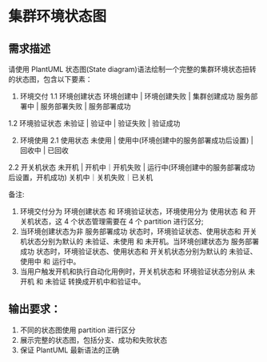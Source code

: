# 集群环境状态图

## 需求描述

请使用 PlantUML 状态图(State diagram)语法绘制一个完整的集群环境状态扭转的状态图，包含以下要素：
1. 环境交付
  1.1 环境创建状态
   环境创建中 | 环境创建失败 | 集群创建成功
   服务部署中 | 服务部署失败 | 服务部署成功

  1.2 环境验证状态
    未验证 | 验证中 | 验证失败 | 验证成功

2. 环境使用
  2.1 使用状态
    未使用 | 使用中(环境创建中的服务部署成功后设置) | 回收中 | 已回收

  2.2 开关机状态
    未开机 | 开机中｜开机失败 | 运行中(环境创建中的服务部署成功后设置，开机成功)
    关机中｜关机失败｜已关机

备注:
  1. 环境交付分为 环境创建状态 和 环境验证状态，环境使用分为 使用状态 和 开关机状态，这 4 个状态管理需要在 4 个 partition 进行区分;
  2. 当环境创建状态为非 服务部署成功 状态时，环境验证状态、使用状态和 开关机状态分别为默认的 未验证、未使用 和 未开机。当环境创建状态为 服务部署成功 状态时，环境验证状态、使用状态和 开关机状态分别为默认的 未验证、使用中 和 运行中。
  3. 当用户触发开机和执行自动化用例时，开关机状态和 环境验证状态分别从 未开机 和 未验证 转换成开机中和验证中。

## 输出要求：
1. 不同的状态图使用 partition 进行区分
2. 展示完整的状态图，包括分支、成功和失败状态
3. 保证 PlantUML 最新语法的正确
